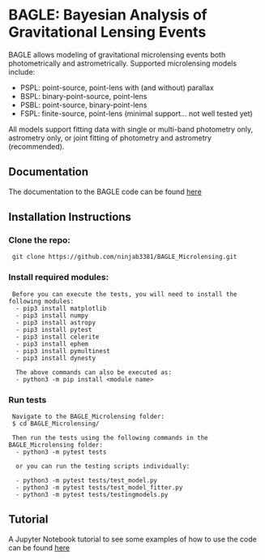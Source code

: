 # BAGLE: Bayesian Analysis of Gravitational Lensing Events

BAGLE allows modeling of gravitational microlensing events both photometrically and astrometrically. Supported microlensing models include:

- PSPL: point-source, point-lens with (and without) parallax
- BSPL: binary-point-source, point-lens
- PSBL: point-source, binary-point-lens
- FSPL: finite-source, point-lens (minimal support... not well tested yet)
     
All models support fitting data with single or multi-band photometry only, astrometry only, or joint fitting of photometry and astrometry (recommended).

## Documentation
The documentation to the BAGLE code can be found [here](https://bagle.readthedocs.io/en/latest/)

## Installation Instructions
### Clone the repo: 
     git clone https://github.com/ninjab3381/BAGLE_Microlensing.git

### Install required modules:
     Before you can execute the tests, you will need to install the following modules:
      - pip3 install matplotlib
      - pip3 install numpy
      - pip3 install astropy
      - pip3 install pytest
      - pip3 install celerite
      - pip3 install ephem
      - pip3 install pymultinest
      - pip3 install dynesty
      
      The above commands can also be executed as:
      - python3 -m pip install <module name>

### Run tests
     Navigate to the BAGLE_Microlensing folder:
     $ cd BAGLE_Microlensing/      
      
     Then run the tests using the following commands in the BAGLE_Microlensing folder:
      - python3 -m pytest tests
      
      or you can run the testing scripts individually:
      
      - python3 -m pytest tests/test_model.py
      - python3 -m pytest tests/test_model_fitter.py
      - python3 -m pytest tests/testingmodels.py

## Tutorial
A Jupyter Notebook tutorial to see some examples of how to use the code can be found [here](./BAGLE_TUTORIAL.ipynb)
